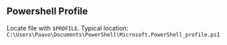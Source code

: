 
## Powershell Profile

Locate file with `$PROFILE`. Typical location: `C:\Users\Paavo\Documents\PowerShell\Microsoft.PowerShell_profile.ps1`
